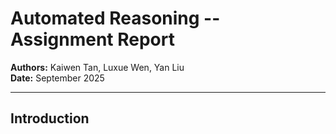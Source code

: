 # Automated Reasoning -- Assignment Report

**Authors:** Kaiwen Tan, Luxue Wen, Yan Liu  
**Date:** September 2025

---

## Introduction
